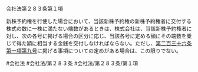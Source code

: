 会社法第２８３条第１項

新株予約権を行使した場合において、当該新株予約権の新株予約権者に交付する株式の数に一株に満たない端数があるときは、株式会社は、当該新株予約権者に対し、次の各号に掲げる場合の区分に応じ、当該各号に定める額にその端数を乗じて得た額に相当する金銭を交付しなければならない。ただし、[第二百三十六条第一項第九号](会社法＿＿＿＿第２３６条第１項第９号)に掲げる事項についての定めがある場合は、この限りでない。

#会社法
#会社法/第２８３条
#会社法/第２８３条/第１項
